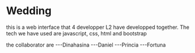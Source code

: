 # Wedding

this is a web interface that 4 developper L2 have developped together. 
The tech we have used are javascript, css, html and bootstrap


the collaborator are 
---Dinahasina
---Daniel
---Princia
---Fortuna
